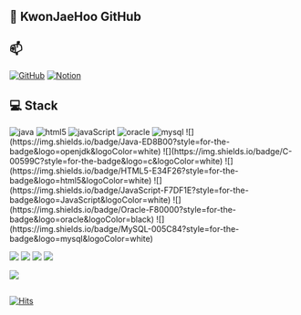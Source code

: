 ## 👋 KwonJaeHoo GitHub

## 📫 
<!-- github --> <!-- notion -->
<a href = "https://github.com/KwonJaeHoo"><img alt="GitHub" src="https://img.shields.io/badge/GitHub-100000?style=for-the-badge&logo=github&logoColor=white"/></a> 
<a href=""><img alt="Notion" src="https://img.shields.io/badge/Notion-000000?style=for-the-badge&logo=notion&logoColor=white"/></a>

## 💻 Stack</h3>

<p align="left">

<!-- java --> <!-- c --> <!-- html5 --><!-- javaScript --> <!-- oracle --><!-- mysql -->
<img alt="java" src="https://img.shields.io/badge/Java-ED8B00?style=for-the-badge&logo=openjdk&logoColor=white"/>
<img alt="html5" src="https://img.shields.io/badge/C-00599C?style=for-the-badge&logo=c&logoColor=white"/>
<img alt="javaScript" src=""/>
<img alt="oracle" src=""/>
<img alt="mysql" src=""/>
  ![](https://img.shields.io/badge/Java-ED8B00?style=for-the-badge&logo=openjdk&logoColor=white) ![](https://img.shields.io/badge/C-00599C?style=for-the-badge&logo=c&logoColor=white) ![](https://img.shields.io/badge/HTML5-E34F26?style=for-the-badge&logo=html5&logoColor=white) ![](https://img.shields.io/badge/JavaScript-F7DF1E?style=for-the-badge&logo=JavaScript&logoColor=white) ![](https://img.shields.io/badge/Oracle-F80000?style=for-the-badge&logo=oracle&logoColor=black) ![](https://img.shields.io/badge/MySQL-005C84?style=for-the-badge&logo=mysql&logoColor=white)

<!-- spring --> <!-- spring boot --> <!-- spring security --> <!-- aws -->
  ![](https://img.shields.io/badge/Spring-6DB33F?style=for-the-badge&logo=spring&logoColor=white) ![](https://img.shields.io/badge/Spring%20Boot-6DB33F?style=for-the-badge&logo=Spring%20Boot&logoColor=white) ![](https://img.shields.io/badge/Spring_Security-6DB33F?style=for-the-badge&logo=Spring-Security&logoColor=white) ![](https://img.shields.io/badge/Amazon_AWS-FF9900?style=for-the-badge&logo=amazonec2&logoColor=white)
</p>

<!-- git -->
  ![](https://img.shields.io/badge/GIT-E44C30?style=for-the-badge&logo=git&logoColor=white)

## 
<p align="left"> 
  
<!-- Hits -->
[![Hits](https://hits.seeyoufarm.com/api/count/incr/badge.svg?url=https%3A%2F%2Fgithub.com%2FKwonJaeHoo%2FKwonJaeHoo&count_bg=%2379C83D&title_bg=%23555555&icon=&icon_color=%23E7E7E7&title=hits&edge_flat=false)](https://hits.seeyoufarm.com)
</p>

